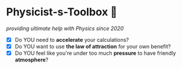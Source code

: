 # Physicist-s-Toolbox :rocket:
*providing ultimate help with Physics since 2020*
 - [x] Do YOU need to **accelerate** your calculations?
 - [x] Do YOU want to use **the law of attraction** for your own benefit?
 - [x] Do YOU feel like you're under too much **pressure** to have friendly **atmosphere**?
